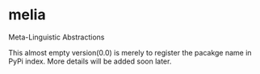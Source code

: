 # melia
Meta-Linguistic Abstractions

This almost empty version(0.0) is merely to register the pacakge name in PyPi index. More details will be added soon later.

